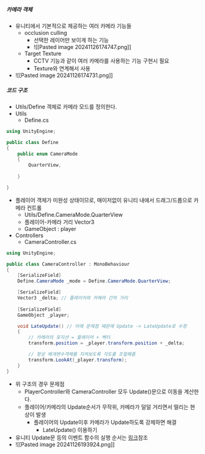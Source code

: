 ##### 카메라 객체
- 유니티에서 기본적으로 제공하는 여러 카메라 기능들
	- occlusion culling
		- 선택한 레이어만 보이게 하는 기능
		- ![[Pasted image 20241126174747.png]]
	- Target Texture
		- CCTV 기능과 같이 여러 카메라를 사용하는 기능 구현시 필요
		- Texture와 연계해서 사용
- ![[Pasted image 20241126174731.png]]

##### 코드 구조
- Utils/Define 객체로 카메라 모드를 정의한다.
- Utils
	- Define.cs
```cs
using UnityEngine;

public class Define
{
    public enum CameraMode
    {
        QuarterView,
        
    }

}

```
- 플레이어 객체가 미완성 상태이므로, 매이저없이 유니티 내에서 드래그/드롭으로 카메라 컨트롤
	- Utils/Define.CameraMode.QuarterView
	- 플레이어-카메라 거리 Vector3
	- GameObject : player
- Controllers
	- CameraController.cs
```cs
using UnityEngine;

public class CameraController : MonoBehaviour
{
    [SerializeField]
    Define.CameraMode _mode = Define.CameraMode.QuarterView;

    [SerializeField]
    Vector3 _delta; // 플레이어와 카메라 간의 거리
    
    [SerializeField]
    GameObject _player; 

    void LateUpdate() // 아래 문제점 때문에 Update -> LateUpdate로 수정
    {
        // 카메라의 포지션 = 플레이어 + 벡터
        transform.position = _player.transform.position + _delta;

        // 항상 매개변수객체를 지켜보도록 각도를 조절해줌
        transform.LookAt(_player.transform);
    }
}
```

- 위 구조의 경우 문제점
	- PlayerController와 CameraController 모두 Update()문으로 이동을 계산한다.
	- 플레이어/카메라의 Update순서가 무작위, 카메라가 덜덜 거리면서 떨리는 현상이 발생
		- 플레이어의 Update이후 카메라가 Update하도록 강제하면 해결
			- LateUpdate() 이용하기
- 유니티 Update문 등의 이벤트 함수의 실행 순서는 [링크](https://docs.unity3d.com/kr/2020.3/Manual/ExecutionOrder.html)참조
- ![[Pasted image 20241126193924.png]]
